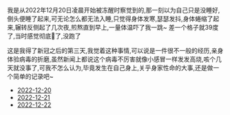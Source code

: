 我是从2022年12月20日凌晨开始被冻醒时察觉到的,那一刻以为自己只是没睡好,倒头便睡了起来,可无论怎么都无法入睡,只觉得身体发寒,瑟瑟发抖,身体蜷缩了起来,辗转反侧起了几次夜,煎熬直到早上,一量体温吓了我一跳~ 差一个格子就39度了,当时感觉彻底🐑了,没跑了

这是我得了新冠之后的第三天,我觉着这种事情,可以说是一件很不一般的经历,亲身体验病毒的折磨,虽然新闻上都说这个病毒不厉害就像小感冒一样发发高烧,咳个几天就没事了,可我不怎么认为,毕竟发生在自己身上,关乎身家性命的大事,还是做一个简单的记录吧~

* [2022-12-20](抗疫日记/2022-12-20.md)
* [2022-12-21](抗疫日记/2022-12-21.md)
* [2022-12-22](抗疫日记/2022-12-22.md)
